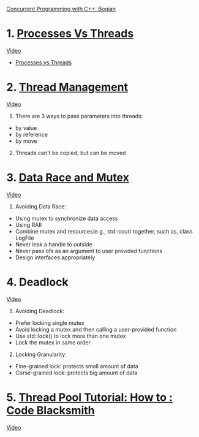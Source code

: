 [Concurrent Programming with C++: Boqian](https://www.youtube.com/watch?v=LL8wkskDlbs&list=PL5jc9xFGsL8E12so1wlMS0r0hTQoJL74M&index=1)
# 1. [Processes Vs Threads](https://github.com/davidzheng66/notes/blob/master/C%2B%2B/C%2B%2B11Concurrency/src/001-introduction.cpp)
[Video](https://www.youtube.com/watch?v=f2nMqNj7vxE&list=PL5jc9xFGsL8E12so1wlMS0r0hTQoJL74M&index=1)
  * [Processes vs Threads](https://github.com/davidzheng66/Notes/blob/master/C++/C++11Concurrency/ProcessVsThreads.PNG?raw=true)
# 2. [Thread Management](https://github.com/davidzheng66/notes/blob/master/C%2B%2B/C%2B%2B11Concurrency/src/002-threadmanagement.cpp)
[Video](https://www.youtube.com/watch?v=f2nMqNj7vxE&list=PL5jc9xFGsL8E12so1wlMS0r0hTQoJL74M&index=2) 
1) There are 3 ways to pass parameters into threads:
  * by value
  * by reference
  * by move
2) Threads can't be copied, but can be moved
# 3. [Data Race and Mutex](https://github.com/davidzheng66/notes/blob/master/C%2B%2B/C%2B%2B11Concurrency/src/003-dataraceNmutex.cpp)
[Video](https://www.youtube.com/watch?v=3ZxZPeXPaM4&list=PL5jc9xFGsL8E12so1wlMS0r0hTQoJL74M&index=3)
1) Avoiding Data Race:
  * Using mutex to synchronize data access
  * Using RAII
  * Combine mutex and resources(e.g., std::cout) together, such as, class LogFile
  * Never leak a handle to outside
  * Never pass ofs as an argument to user provided functions
  * Design interfaces appropriately
  
# 4. Deadlock
[Video](https://www.youtube.com/watch?v=_N0B5ua7oN8&list=PL5jc9xFGsL8E12so1wlMS0r0hTQoJL74M&index=4)
1) Avoiding Deadlock:
  * Prefer locking single mutex
  * Avoid locking a mutex and then calling a user-provided function
  * Use std::lock() to lock more than one mutex
  * Lock the mutex in same order
2) Locking Granularity:
  * Fine-grained lock: protects small amount of data
  * Corse-grained lock: protects big amount of data

# 5. [Thread Pool Tutorial: How to : Code Blacksmith](https://github.com/davidzheng66/notes/blob/master/C%2B%2B/C%2B%2B11Concurrency/src/004-threadpool.cpp)
[Video](https://www.youtube.com/watch?v=eWTGtp3HXiw)

